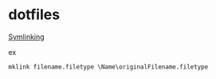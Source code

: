 # dotfiles

[Symlinking](https://www.howtogeek.com/howto/16226/complete-guide-to-symbolic-links-symlinks-on-windows-or-linux/)

ex 
```
mklink filename.filetype \Name\originalFilename.filetype
```
